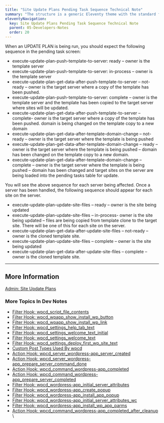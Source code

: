 ```yaml
---
title: "Site Update Plans Pending Task Sequence Technical Note"
summary: "The structure is a generic Eleventy theme with the standard folder and file names."
eleventyNavigation:
  key: Site Update Plans Pending Task Sequence Technical Note
  parent: 05-Developers-Notes
  order: 20
---
```


When an UPDATE PLAN is being run, you should expect the following sequence in the pending task screen:

*   execute-update-plan-push-template-to-server: ready – owner is the template server
*   execute-update-plan-push-template-to-server: in-process – owner is the template server
*   execute-update-plan-get-data-after-push-template-to-server – not-ready – owner is the target server where a copy of the template has been pushed.
*   execute-update-plan-push-template-to-server: complete – owner is the template server and the template has been copied to the target server where sites will be updated.
*   execute-update-plan-get-data-after-push-template-to-server – complete- owner is the target server where a copy of the template has been pushed. domain is being changed on the template copy to a new domain
*   execute-update-plan-get-data-after-template-domain-change – not-ready – owner is the target server where the template is being pushed
*   execute-update-plan-get-data-after-template-domain-change – ready – owner is the target server where the template is being pushed – domain has been changed on the template copy to a new domain.
*   execute-update-plan-get-data-after-template-domain-change – complete – owner is the target server where the template is being pushed – domain has been changed and target sites on the server are being loaded into the pending tasks table for update.

You will see the above sequence for each server being affected. Once a server has been handled, the following sequence should appear for each site on the server.

*   execute-update-plan-update-site-files – ready – owner is the site being updated
*   execute-update-plan-update-site-files – in-process- owner is the site being updated – files are being copied from template clone to the target site. There will be one of this for each site on the server.
*   execute-update-plan-get-data-after-update-site-files – not-ready – owner is the cloned template site.
*   execute-update-plan-update-site-files – complete – owner is the site being updated
*   execute-update-plan-get-data-after-update-site-files – complete – owner is the cloned template site.

- - -

## More Information

[Admin: Site Update Plans](https://web.archive.org/web/20240304155754/https://wpclouddeploy.com/documentation/wpcloud-deploy-admin/site-update-plans/)

### More Topics In Dev Notes

*   [Filter Hook: wpcd_script_file_contents](https://web.archive.org/web/20240304155754/https://wpclouddeploy.com/documentation/wpcloud-deploy-dev-notes/filter-hook-wpcd_script_file_contents/)
*   [Filter Hook: wpcd_wpapp_show_install_wp_button](https://web.archive.org/web/20240304155754/https://wpclouddeploy.com/documentation/wpcloud-deploy-dev-notes/filter-hook-wpcd_wpapp_show_install_wp_button/)
*   [Filter Hook: wpcd_wpapp_show_install_wp_link](https://web.archive.org/web/20240304155754/https://wpclouddeploy.com/documentation/wpcloud-deploy-dev-notes/filter-hook-wpcd_wpapp_show_install_wp_link/)
*   [Filter Hook: wpcd_settings_help_tab_text](https://web.archive.org/web/20240304155754/https://wpclouddeploy.com/documentation/wpcloud-deploy-dev-notes/filter-hook-wpcd_settings_help_tab_text/)
*   [Filter Hook: wpcd_settings_welcome_text_initial](https://web.archive.org/web/20240304155754/https://wpclouddeploy.com/documentation/wpcloud-deploy-dev-notes/filter-hook-wpcd_settings_welcome_text_initial/)
*   [Filter Hook: wpcd_settings_welcome_text](https://web.archive.org/web/20240304155754/https://wpclouddeploy.com/documentation/wpcloud-deploy-dev-notes/filter-hook-wpcd_settings_welcome_text/)
*   [Filter Hook: wpcd_settings_deploy_first_wp_site_text](https://web.archive.org/web/20240304155754/https://wpclouddeploy.com/documentation/wpcloud-deploy-dev-notes/filter-hook-wpcd_settings_deploy_first_wp_site_text/)
*   [Custom Post Types Used By wpcd](https://web.archive.org/web/20240304155754/https://wpclouddeploy.com/documentation/wpcloud-deploy-dev-notes/custom-post-types-used-by-wpcd/)
*   [Action Hook: wpcd_server_wordpress-app_server_created](https://web.archive.org/web/20240304155754/https://wpclouddeploy.com/documentation/wpcloud-deploy-dev-notes/action-hook-wpcd_server_wordpress-app_server_created/)
*   [Action Hook: wpcd_server_wordpress-app_prepare_server_command_done](https://web.archive.org/web/20240304155754/https://wpclouddeploy.com/documentation/wpcloud-deploy-dev-notes/action-hook-wpcd_server_wordpress-app_prepare_server_command_done/)
*   [Action Hook: wpcd_command_wordpress-app_completed](https://web.archive.org/web/20240304155754/https://wpclouddeploy.com/documentation/wpcloud-deploy-dev-notes/action-hook-wpcd_command_wordpress-app_completed/)
*   [Action Hook: wpcd_command_wordpress-app_prepare_server_completed](https://web.archive.org/web/20240304155754/https://wpclouddeploy.com/documentation/wpcloud-deploy-dev-notes/action-hook-wpcd_command_wordpress-app_prepare_server_done/)
*   [Filter Hook: wpcd_wordpress-app_initial_server_attributes](https://web.archive.org/web/20240304155754/https://wpclouddeploy.com/documentation/wpcloud-deploy-dev-notes/filter-hook-wpcd_wordpress-app_initial_server_attributes/)
*   [Filter Hook: wpcd_wordpress-app_create_popup](https://web.archive.org/web/20240304155754/https://wpclouddeploy.com/documentation/wpcloud-deploy-dev-notes/filter-hook-wpcd_wordpress-app_create_popup/)
*   [Filter Hook: wpcd_wordpress-app_install_app_popup](https://web.archive.org/web/20240304155754/https://wpclouddeploy.com/documentation/wpcloud-deploy-dev-notes/filter-hook-wpcd_wordpress-install_app_popup/)
*   [Filter Hook: wpcd_wordpress-app_initial_server_attributes_wc](https://web.archive.org/web/20240304155754/https://wpclouddeploy.com/documentation/wpcloud-deploy-dev-notes/filter-hook-wpcd_wordpress-app_initial_server_attributes_wc/)
*   [Filter Hook: wpcd_wordpress-app_install_wp_app_parms](https://web.archive.org/web/20240304155754/https://wpclouddeploy.com/documentation/wpcloud-deploy-dev-notes/filter-hook-wpcd_wordpress-app_install_app_popup/)
*   [Action Hook: wpcd_command_wordpress-app_completed_after_cleanup](https://web.archive.org/web/20240304155754/https://wpclouddeploy.com/documentation/wpcloud-deploy-dev-notes/action-hook-wpcd_command_wordpress-app_completed_after_cleanup/)
\
